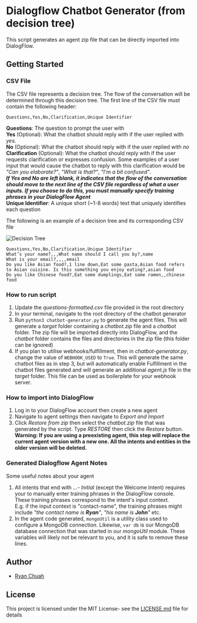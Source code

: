 # Dialogflow Chatbot Generator (from decision tree)
This script generates an agent zip file that can be directly
imported into DialogFlow. 


## Getting Started
### CSV File
The CSV file represents a decision tree. The flow of the conversation will
be determined through this decision tree.
The first line of the CSV file must contain the following header:

    Questions,Yes,No,Clarification,Unique Identifier
    
**Questions**: The question to prompt the user with  
**Yes** (Optional): What the chatbot should reply with if the user replied with *yes*.   
**No** (Optional): What the chatbot should reply with if the user replied with *no*  
**Clarification** (Optional): What the chatbot should reply with if the user requests clarification or expresses confusion.
Some examples of a user input that would cause the chatbot to reply with this clarification would be *"Can you elaborate?"*, 
*"What is that?"*, *"I'm a bit confused"*.  
**_If Yes and No are left blank, it indicates that the flow of the conversation should move to the next line of the CSV file 
regardless of what a user inputs. If you choose to do this, you must
manually specify training phrases in your DialogFlow Agent_**  
**Unique Identifier**: A unique short (~1-8 words) text that uniquely identifies each question  

The following is an example of a decision tree and its corresponding CSV file  

![Decision Tree](https://res.cloudinary.com/cyhiee123/image/upload/v1582307849/Decision_Tree_wlwjdp.png "Food Decision Tree")

    Questions,Yes,No,Clarification,Unique Identifier
    What’s your name?,,,What name should I call you by?,name
    What is your email?,,,,email
    Do you like Asian food?,1 line down,Eat some pasta,Asian food refers to Asian cuisine. Is this something you enjoy eating?,asian food
    Do you like Chinese food?,Eat some dumplings,Eat some ramen,,chinese food
    
### How to run script
1. Update the *questions-formatted.csv* file provided in the root directory
2. In your terminal, navigate to the root directory of the chatbot generator
3. Run `python3 chatbot-generator.py` to generate the agent files. This will generate a *target* folder
containing a *chatbot.zip* file and a *chatbot* folder. The zip file will be 
imported directly into DialogFlow, and the *chatbot* folder contains the files and
directories in the zip file (this folder can be ignored)
4. If you plan to utilise webhooks/fulfillment, then in *chatbot-generator.py*,
change the value of `WEBHOOK_USED` to `True`. This will generate the same chatbot files as in step 3,
but will automatically enable Fulfillment in the chatbot files generated and will generate an additional
*agent.js* file in the *target* folder. This file can be used as boilerplate for your webhook server.


### How to import into DialogFlow
1. Log in to your DialogFlow account then create a new agent
2. Navigate to agent settings then navigate to *Export and Import*
3. Click *Restore from zip* then select the *chatbot.zip* file that
was generated by the script. Type *RESTORE* then click the *Restore*
button.  
**Warning: If you are using a preexisting agent, this step will 
replace the current agent version with a new one. All the 
intents and entities in the older version will be deleted.**


### Generated Dialogflow Agent Notes
Some useful notes about your agent
1. All intents that end with *...- Initial* (except the Welcome Intent) 
requires your to manually enter training phrases in the DialogFlow console.
These training phrases correspond to the intent's input context.  
E.g. if the input context is "contact-name", the training phrases might include 
*"the contact name is **Ryan**"*, *"his name is **John**"* etc.
2. In the agent code generated, `mongoUtil` is a utility class used
to configure a MongoDB connection. Likewise, `var db` is our MongoDB database
connection that was started in our *mongoUtil* module. These variables will
likely not be relevant to you, and it is safe to remove these lines.

## Author
* [Ryan Chuah](https://github.com/ryanchuah/)

## License
This project is licensed under the MIT License- see the [LICENSE.md](LICENSE.md) file for details